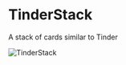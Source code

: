 # TinderStack
A stack of cards similar to Tinder

![TinderStack](https://raw.githubusercontent.com/lawloretienne/TinderStack/master/images/TinderStack_Screenshot.png)
